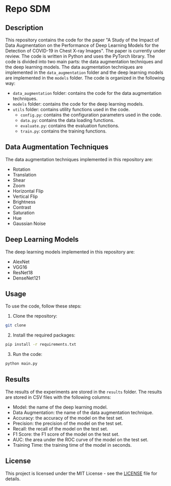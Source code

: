 # Repo SDM
## Description
This repository contains the code for the paper "A Study of the Impact of Data Augmentation on the Performance of Deep Learning Models for the Detection of COVID-19 in Chest X-ray Images". The paper is currently under review. The code is written in Python and uses the PyTorch library. The code is divided into two main parts: the data augmentation techniques and the deep learning models. The data augmentation techniques are implemented in the `data_augmentation` folder and the deep learning models are implemented in the `models` folder. The code is organized in the following way:
- `data_augmentation` folder: contains the code for the data augmentation techniques.
- `models` folder: contains the code for the deep learning models.
- `utils` folder: contains utility functions used in the code.
  - `config.py`: contains the configuration parameters used in the code.
  - `data.py`: contains the data loading functions.
  - `evaluate.py`: contains the evaluation functions.
  - `train.py`: contains the training functions.

## Data Augmentation Techniques
The data augmentation techniques implemented in this repository are:
- Rotation
- Translation
- Shear
- Zoom
- Horizontal Flip
- Vertical Flip
- Brightness
- Contrast
- Saturation
- Hue
- Gaussian Noise

## Deep Learning Models
The deep learning models implemented in this repository are:
- AlexNet
- VGG16
- ResNet18
- DenseNet121

## Usage
To use the code, follow these steps:
1. Clone the repository:
```bash
git clone
``` 
2. Install the required packages:
```bash
pip install -r requirements.txt
```
3. Run the code:
```bash
python main.py
```

## Results
The results of the experiments are stored in the `results` folder. The results are stored in CSV files with the following columns:
- Model: the name of the deep learning model.
- Data Augmentation: the name of the data augmentation technique.
- Accuracy: the accuracy of the model on the test set.
- Precision: the precision of the model on the test set.
- Recall: the recall of the model on the test set.
- F1 Score: the F1 score of the model on the test set.
- AUC: the area under the ROC curve of the model on the test set.
- Training Time: the training time of the model in seconds. 

## License
This project is licensed under the MIT License - see the [LICENSE](LICENSE) file for details.


